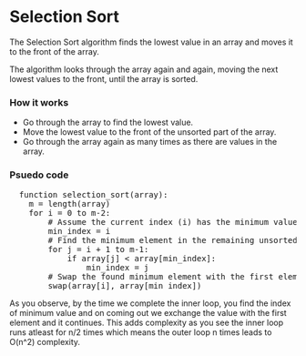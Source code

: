 # Selection Sort
The Selection Sort algorithm finds the lowest value in an array and moves it to the front of the array.

The algorithm looks through the array again and again, moving the next lowest values to the front, until the array is sorted.

### How it works
- Go through the array to find the lowest value.
- Move the lowest value to the front of the unsorted part of the array.
- Go through the array again as many times as there are values in the array.

### Psuedo code
<pre>
  function selection_sort(array):
    m = length(array)
    for i = 0 to m-2:
        # Assume the current index (i) has the minimum value
        min_index = i
        # Find the minimum element in the remaining unsorted part
        for j = i + 1 to m-1:
            if array[j] < array[min_index]:
                min_index = j
        # Swap the found minimum element with the first element of the unsorted part
        swap(array[i], array[min_index])
</pre>

As you observe, by the time we complete the inner loop, you find the index of minimum value and on coming out we exchange the value with the first element and it continues. This adds complexity as you see the inner loop runs atleast for n/2 times which means the outer loop n times leads to O(n^2) complexity.


